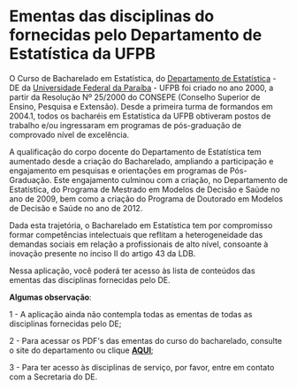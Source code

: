 # Ementas das disciplinas do fornecidas pelo Departamento de Estatística da UFPB

O Curso de Bacharelado em Estatística, do [Departamento de Estatística](https://www.ufpb.br/de) - DE da [Universidade Federal da Paraíba](https://www.ufpb.br) - UFPB foi criado no ano 2000, a partir da Resolução Nº 25/2000 do CONSEPE (Conselho Superior de Ensino, Pesquisa e Extensão). Desde a primeira turma de formandos em 2004.1, todos os bacharéis em Estatística da UFPB obtiveram postos de trabalho e/ou ingressaram em programas de pós-graduação de comprovado nível de excelência.

A qualificação do corpo docente do Departamento de Estatística tem aumentado desde a criação do Bacharelado, ampliando a participação e engajamento em pesquisas e orientações em programas de Pós-Graduação. Este engajamento culminou com a criação, no Departamento de Estatística, do Programa de Mestrado em Modelos de Decisão e Saúde no ano de 2009, bem como a criação do Programa de Doutorado em Modelos de Decisão e Saúde no ano de 2012.

Dada esta trajetória, o Bacharelado em Estatística tem por compromisso formar competências intelectuais que reflitam a heterogeneidade das demandas sociais em relação a profissionais de alto nível, consoante à inovação presente no inciso II do artigo 43 da LDB.

Nessa aplicação, você poderá ter acesso às lista de conteúdos das ementas das disciplinas fornecidas pelo DE. 

**Algumas observação**: 

1 - A aplicação ainda não contempla todas as ementas de todas as disciplinas fornecidas pelo DE;

2 - Para acessar os PDF's das ementas do curso do bacharelado, consulte o site do departamento ou clique [**AQUI**](https://www.ufpb.br/de/contents/menu/bacharelado-em-estatistica/bacharelado-em-estatistica);

3 - Para ter acesso às disciplinas de serviço, por favor, entre em contato com a Secretaria do DE.

